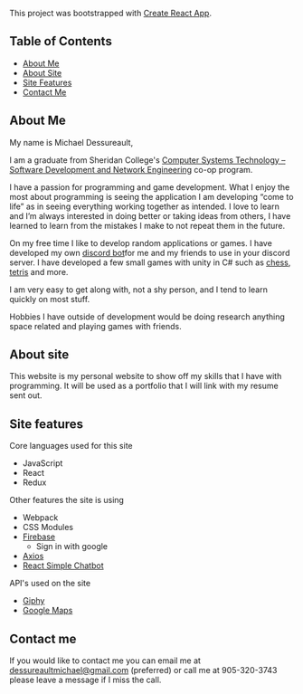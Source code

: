 This project was bootstrapped with [Create React App](https://github.com/facebookincubator/create-react-app).

## Table of Contents
- [About Me](#about-me)
- [About Site](#about-site)
- [Site Features](#site-features)
- [Contact Me](#contact-me)

## About Me

My name is Michael Dessureault, 

I am a graduate from Sheridan College's [Computer Systems Technology – Software Development and Network Engineering](https://academics.sheridancollege.ca/programs/computer-systems-technology-software-development-and-network-engineering) co-op program.

I have a passion for programming and game development.  What I enjoy the most about programming is seeing the application I am developing “come to life” as in seeing everything working together as intended.  I love to learn and I’m always interested in doing better or taking ideas from others, I have learned to learn from the mistakes I make to not repeat them in the future.  

On my free time I like to develop random applications or games.  I have developed my own [discord bot](https://github.com/MichaelDessureault/Discord-Bot)for me and my friends to use in your discord server.  I have developed a few small games with unity in C# such as [chess](https://github.com/MichaelDessureault/Chess), [tetris](https://github.com/MichaelDessureault/Tetris) and more. 

I am very easy to get along with, not a shy person, and I tend to learn quickly on most stuff.

Hobbies I have outside of development would be doing research anything space related and playing games with friends.

## About site

This website is my personal website to show off my skills that I have with programming.  It will be used as a portfolio that I will link with my resume sent out.

## Site features

Core languages used for this site

* JavaScript
* React
* Redux

Other features the site is using

* Webpack
* CSS Modules
* [Firebase](https://firebase.google.com/docs/)
  * Sign in with google
* [Axios](https://www.npmjs.com/package/axios)
* [React Simple Chatbot](https://lucasbassetti.com.br/react-simple-chatbot/)

API's used on the site

* [Giphy](https://developers.giphy.com/)
* [Google Maps](https://cloud.google.com/maps-platform/)

## Contact me

If you would like to contact me you can email me at dessureaultmichael@gmail.com (preferred) or call me at 905-320-3743 please leave a message if I miss the call.
